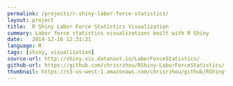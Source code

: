 ```yaml
---
permalink: /projects/r-shiny-labor-force-statistics/
layout: project
title:  R Shiny Labor Force Statistics Visualization
summary: Labor force statistics visualizations built with R Shiny
date:   2014-12-16 12:31:31
language: R
tags: [shiny, visualization]
source-url: http://shiny.vis.datanaut.io/LaborForceStatistics/
github-url: https://github.com/chrisrzhou/RShiny-LaborForceStatistics/
thumbnail: https://s3-us-west-1.amazonaws.com/chrisrzhou/github/RShiny-LaborForceStatistics/trend-unemployed-rate.png
---
```

